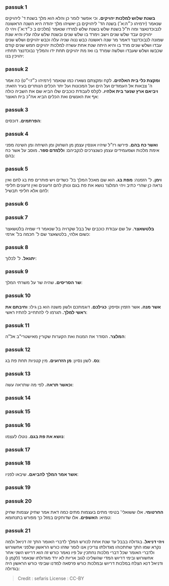 
### passuk 1
<b>בשנת שלוש למלכות יהויקים.</b> וכי אפשר לומר כן והלא הוא מלך בשנת ד' ליהויקים שנאמר (ירמיהו כ״ה:א׳) בשנה הד' ליהויקים בן יאשיהו מלך יהודה היא השנה הראשונה לנבוכדנאצר ומה ת"ל בשנת שלש בשנת שלש למרדו שנאמר (מלכים ב כ״ד:א׳) ויהי לו יהויקים עבד שלש שנים וישב וימרד בו שלש שנים ובשנת שלש עלה עליו והיא שנת שמונה לנבוכדנצר דאמר מר שנה ראשונה כבש ננוה שניה עלה וכבש יהויקים ושלש שנים עבדו ושלש שנים מרד בו והיא היתה שנת אחת עשרה למלכות יהויקים חמש שנים קודם שכבשו ושלש שעבדו ושלשה שמרד בו ואז מת יהויקים תחת ידו והמליך נבוכדנצר תחתיו יהויכין בנו:

### passuk 2
<b>ומקצת כלי בית האלהים.</b> לקח ומקצתם נשארו כמו שנאמר (ירמיהו כ״ז:י״ט) כה אמר ה' צבאות אל העמודים ועל הים ועל המכונות ועל יתר הכלים הנותרים בעיר הזאת:
<b>ויביאם ארץ שנער בית אלהיו.</b> לקלס לעבודת כוכבים שלו הביא שם את השביה כולה אף את האנשים ואת הכלים הביא אח"כ בית האוצר:

### passuk 3
<b>הפרתמים.</b> דוכסים:

### passuk 4
<b>ואשר כח בהם.</b> פירשו רז"ל שיהיו אונסין עצמן מן השחוק ומן השיחה ומן השינה מפני אימת מלכות ושמעמידים עצמן כשנצרכים לנקביהם: 
<b>וללמדם ספר.</b> מוסב על אשר כח בהם:

### passuk 5
<b>וימן.</b> ל' הזמנה:
<b>מפת בג.</b> הוא שם מאכל המלך בל' כשדים ויש פותרים פת בג לחם ואין נראה כן שהרי כתיב ויהי המלצר נושא את פת בגם ונותן להם זרעונים ואין זרעונים חליפי לחם אלא חליפי תבשיל:

### passuk 6

### passuk 7
<b>בלטשאצר.</b> על שם עבודת כוכבים של בבל שקרויה בל שנאמר די שמיה בלטשאצר כשום אלהי, בלטשאצר שם ל' חכמה בל' ארמי:

### passuk 8
<b>יתגאל.</b> ל' לכלוך:

### passuk 9
<b>שר הסריסים.</b> שהיה שר על משרתי המלך:

### passuk 10
<b>אשר מנה.</b> אשר הזמין וסיפק:
<b>כגילכם.</b> דוגמתכם ולשון משנה הוא בן גילו:
<b>וחיבתם את ראשי למלך.</b> תגרמו לי להתחייב להתיז ראשי:

### passuk 11
<b>המלצר.</b> הסודר את המנות ואת הקערות שקורין מאישטרי"ב אל"ה:

### passuk 12
<b>נס.</b> לשון נסיון:
<b>מן הזרועים.</b> מין קטניות תחת פת בג:

### passuk 13
<b>וכאשר תראה.</b> לפי מה שתראה עשה:

### passuk 14

### passuk 15

### passuk 16
<b>נושא את פת בגם.</b> נוטלו לעצמו:

### passuk 17

### passuk 18
<b>אשר אמר המלך להביאם.</b> שיבאו לפניו:

### passuk 19

### passuk 20
<b>החרטומי.</b> אלו ששואלי' בטימי מתים בעצמות מתים כמה דאת אמר שחיק עצמות שחיק טמיא:
<b>האשפים.</b> אלו שדוחקים במזל כך מפורש בתנחומא:

### passuk 21
<b>ויהי דניאל.</b> בגדולה בבבל עד שנת אחת לכורש המלך לדברי האומר התך זה דניאל ולמה נקרא שמו התך שחתכוהו מגדולתו צריכין אנו לומר שזהו כורש הראשון שלפני אחשורוש ולדברי האומר שכל דברי מלכות נחתכין על פיו נאמר כורש זה הוא דריוש השני אחר אחשורוש ובימי דריוש המדי שהשליכו לגוב אריות לא ירד מגדולתו שנאמר (לקמן ו) ודניאל דנא הצלח במלכות דריוש ובמלכות כורש פרסאה למדנו שבימי כורש הראשון היה בגדולה:

>Credit : sefaris
>License : CC-BY